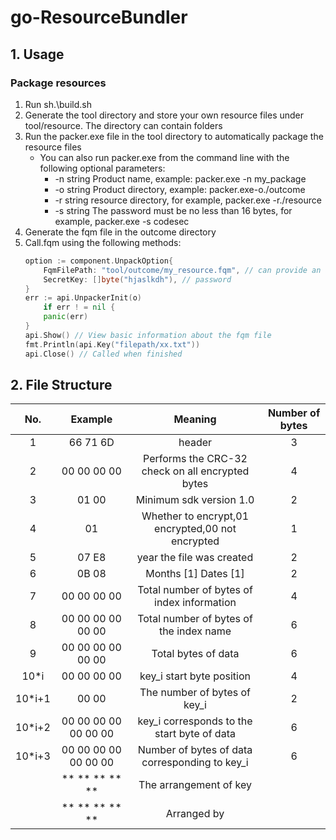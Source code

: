 ﻿# go-ResourceBundler
## 1. Usage
### Package resources
1. Run sh.\build.sh
2. Generate the tool directory and store your own resource files under tool/resource. The directory can contain folders
3. Run the packer.exe file in the tool directory to automatically package the resource files
   - You can also run packer.exe from the command line with the following optional parameters:
     -   -n string
     Product name, example: packer.exe -n my_package
     -  -o string
     Product directory, example: packer.exe-o./outcome
     -  -r string
     resource directory, for example, packer.exe -r./resource
     -  -s string
The password must be no less than 16 bytes, for example, packer.exe -s codesec
1. Generate the fqm file in the outcome directory
2. Call.fqm using the following methods:
    ```go
    option := component.UnpackOption{
        FqmFilePath: "tool/outcome/my_resource.fqm", // can provide an absolute or relative directory
        SecretKey: []byte("hjaslkdh"), // password
    }
    err := api.UnpackerInit(o)
        if err ! = nil {
        panic(err)
    }
    api.Show() // View basic information about the fqm file
    fmt.Println(api.Key("filepath/xx.txt"))
    api.Close() // Called when finished
    ```
## 2. File Structure

| No. | Example | Meaning | Number of bytes |
|:-:|:-:|:-:|:-:|
|1|66 71 6D| header |3|
|2|00 00 00 00| Performs the CRC-32 check on all encrypted bytes |4|
|3|01 00| Minimum sdk version 1.0|2|
|4|01| Whether to encrypt,01 encrypted,00 not encrypted |1|
|5|07 E8| year the file was created |2|
|6|0B 08| Months [1] Dates [1]|2|
|7|00 00 00 00| Total number of bytes of index information |4|
|8|00 00 00 00 00 00| Total number of bytes of the index name |6|
|9|00 00 00 00 00 00| Total bytes of data |6|
|10*i|00 00 00 00|key_i start byte position |4|
|10*i+1|00 00| The number of bytes of key_i |2|
|10*i+2|00 00 00 00 00 00 00|key_i corresponds to the start byte of data |6|
|10*i+3|00 00 00 00 00 00 00| Number of bytes of data corresponding to key_i |6|
||** ** ** ** **|The arrangement of key ||
||** ** ** ** **| Arranged by ||